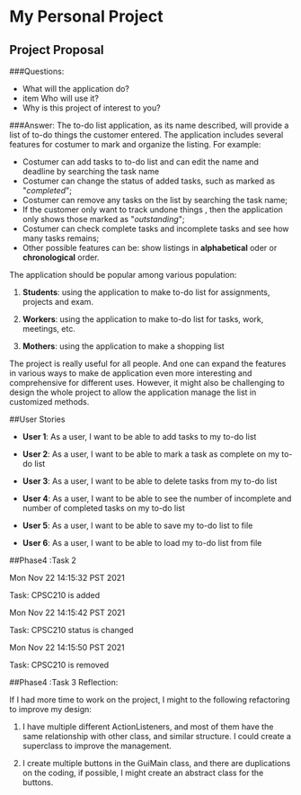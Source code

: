 # My Personal Project

## Project Proposal

###Questions:

- What will the application do?
- item Who will use it?
- Why is this project of interest to you?

###Answer:
The to-do list application, as its name described, will provide a list of to-do things the customer entered. 
The application includes several features for costumer to mark and organize the listing. For example:
- Costumer can add tasks to to-do list and can edit the name and deadline by searching the task name
- Costumer can change the status of added tasks, such as marked as "_completed_";
- Costumer can remove any tasks on the list by searching the task name;
- If the customer only want to track undone things , then the application only shows those marked as "_outstanding_";
- Costumer can check complete tasks and incomplete tasks and see how many tasks remains;
- Other possible features can be: show listings in **alphabetical** oder or **chronological** order.

The application should be popular among various population:
1. **Students**: using the application to make to-do list for assignments, projects and exam.


2. **Workers**: using the application to make to-do list for tasks, work, meetings, etc.


3. **Mothers**: using the application to make a shopping list

The project is really useful for all people. And one can expand the features in various ways to make de application
even more interesting and comprehensive for different uses. However, it might also be challenging to design the whole 
project to allow the application manage the list in customized methods.

##User Stories
- **User 1**:  As a user, I want to be able to add tasks to my to-do list


- **User 2**:  As a user, I want to be able to mark a task as complete on my to-do list


- **User 3**:  As a user, I want to be able to delete tasks from my to-do list


- **User 4**:  As a user, I want to be able to see the number of incomplete and number of completed tasks on my to-do 
list

- **User 5**: As a user, I want to be able to save my to-do list to file

- **User 6**: As a user, I want to be able to load my to-do list from file

##Phase4 :Task 2

Mon Nov 22 14:15:32 PST 2021

Task: CPSC210 is added

Mon Nov 22 14:15:42 PST 2021

Task: CPSC210 status is changed

Mon Nov 22 14:15:50 PST 2021

Task: CPSC210 is removed

##Phase4 :Task 3
Reflection:

If I had more time to work on the project, I might to the following refactoring to improve my design:

1. I have multiple different ActionListeners, and most of them have the same relationship with other class, and similar 
structure. I could create
a superclass to improve the management.

2. I create multiple buttons in the GuiMain class, and there are duplications on the coding, if possible, I
might create an abstract class for the buttons.

